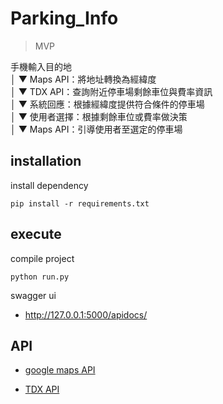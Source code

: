 # Parking_Info
> MVP  

手機輸入目的地  
   │
   ▼
Maps API：將地址轉換為經緯度  
   │
   ▼
TDX API：查詢附近停車場剩餘車位與費率資訊  
   │
   ▼
系統回應：根據經緯度提供符合條件的停車場  
   │
   ▼
使用者選擇：根據剩餘車位或費率做決策  
   │
   ▼
Maps API：引導使用者至選定的停車場  
## installation
install dependency
```
pip install -r requirements.txt
```
## execute
compile project
```
python run.py
```
swagger ui
- http://127.0.0.1:5000/apidocs/


## API 

- [google maps API](https://console.cloud.google.com/google/maps-apis/credentials?project=stately-math-457706-e1)

- [TDX API](https://tdx.transportdata.tw/api-service/swagger/basic/#/CityCarPark/ParkingApi%20ParkingCityAvailability
)



